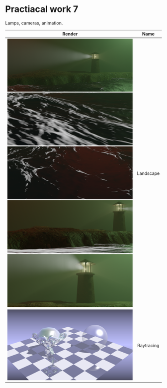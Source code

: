 # Practiacal work 7

Lamps, cameras, animation.

| Render                                                                                                                                 | Name       |
|:--------------------------------------------------------------------------------------------------------------------------------------:|:----------:|
| ![image](./Landscape1.png) ![image](./Landscape2.png) ![image](./Landscape3.png) ![image](./Landscape4.png) ![image](./Landscape5.png) | Landscape  |
| ![image](./Raytracing.png)                                                                                                             | Raytracing | 
